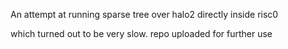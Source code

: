 An attempt at running sparse tree over halo2 directly inside risc0

which turned out to be very slow. repo uploaded for further use